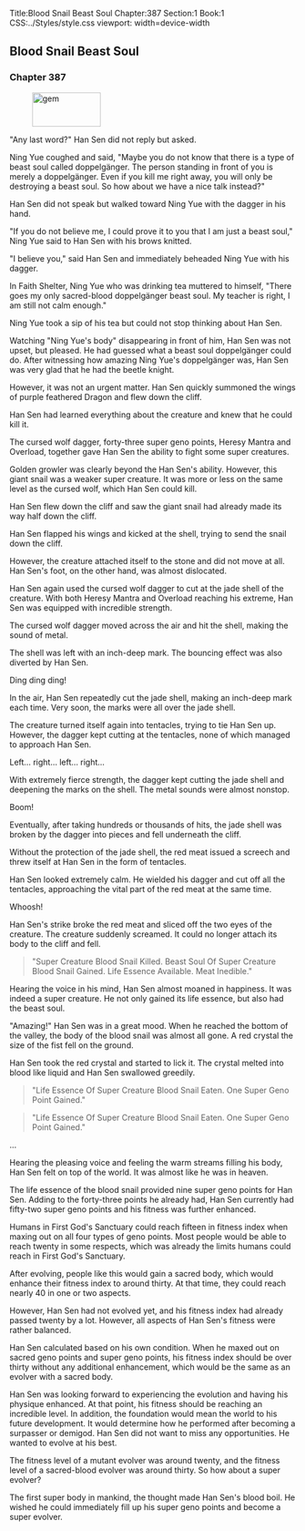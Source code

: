 Title:Blood Snail Beast Soul 
Chapter:387 
Section:1 
Book:1 
CSS:../Styles/style.css 
viewport: width=device-width
  
## Blood Snail Beast Soul
### Chapter 387 
<figure>
	<img src="../Images/gem.gif" alt="gem" id="gem" width="120" height="60" />
</figure>
  

  
  "Any last word?" Han Sen did not reply but asked.

Ning Yue coughed and said, "Maybe you do not know that there is a type of beast soul called doppelgänger. The person standing in front of you is merely a doppelgänger. Even if you kill me right away, you will only be destroying a beast soul. So how about we have a nice talk instead?"

Han Sen did not speak but walked toward Ning Yue with the dagger in his hand.

"If you do not believe me, I could prove it to you that I am just a beast soul," Ning Yue said to Han Sen with his brows knitted.

"I believe you," said Han Sen and immediately beheaded Ning Yue with his dagger.

In Faith Shelter, Ning Yue who was drinking tea muttered to himself, "There goes my only sacred-blood doppelgänger beast soul. My teacher is right, I am still not calm enough."

Ning Yue took a sip of his tea but could not stop thinking about Han Sen.

Watching "Ning Yue's body" disappearing in front of him, Han Sen was not upset, but pleased. He had guessed what a beast soul doppelgänger could do. After witnessing how amazing Ning Yue's doppelgänger was, Han Sen was very glad that he had the beetle knight.

However, it was not an urgent matter. Han Sen quickly summoned the wings of purple feathered Dragon and flew down the cliff.

Han Sen had learned everything about the creature and knew that he could kill it.

The cursed wolf dagger, forty-three super geno points, Heresy Mantra and Overload, together gave Han Sen the ability to fight some super creatures.

Golden growler was clearly beyond the Han Sen's ability. However, this giant snail was a weaker super creature. It was more or less on the same level as the cursed wolf, which Han Sen could kill.

Han Sen flew down the cliff and saw the giant snail had already made its way half down the cliff.

Han Sen flapped his wings and kicked at the shell, trying to send the snail down the cliff.

However, the creature attached itself to the stone and did not move at all. Han Sen's foot, on the other hand, was almost dislocated.

Han Sen again used the cursed wolf dagger to cut at the jade shell of the creature. With both Heresy Mantra and Overload reaching his extreme, Han Sen was equipped with incredible strength.

The cursed wolf dagger moved across the air and hit the shell, making the sound of metal.

The shell was left with an inch-deep mark. The bouncing effect was also diverted by Han Sen.

Ding ding ding!

In the air, Han Sen repeatedly cut the jade shell, making an inch-deep mark each time. Very soon, the marks were all over the jade shell.

The creature turned itself again into tentacles, trying to tie Han Sen up. However, the dagger kept cutting at the tentacles, none of which managed to approach Han Sen.

Left… right… left… right…

With extremely fierce strength, the dagger kept cutting the jade shell and deepening the marks on the shell. The metal sounds were almost nonstop.

Boom!

Eventually, after taking hundreds or thousands of hits, the jade shell was broken by the dagger into pieces and fell underneath the cliff.

Without the protection of the jade shell, the red meat issued a screech and threw itself at Han Sen in the form of tentacles.

Han Sen looked extremely calm. He wielded his dagger and cut off all the tentacles, approaching the vital part of the red meat at the same time.

Whoosh!

Han Sen's strike broke the red meat and sliced off the two eyes of the creature. The creature suddenly screamed. It could no longer attach its body to the cliff and fell.

> "Super Creature Blood Snail Killed. Beast Soul Of Super Creature Blood Snail Gained. Life Essence Available. Meat Inedible."

Hearing the voice in his mind, Han Sen almost moaned in happiness. It was indeed a super creature. He not only gained its life essence, but also had the beast soul.

"Amazing!" Han Sen was in a great mood. When he reached the bottom of the valley, the body of the blood snail was almost all gone. A red crystal the size of the fist fell on the ground.

Han Sen took the red crystal and started to lick it. The crystal melted into blood like liquid and Han Sen swallowed greedily.

> "Life Essence Of Super Creature Blood Snail Eaten. One Super Geno Point Gained."

> "Life Essence Of Super Creature Blood Snail Eaten. One Super Geno Point Gained."

…

Hearing the pleasing voice and feeling the warm streams filling his body, Han Sen felt on top of the world. It was almost like he was in heaven.

The life essence of the blood snail provided nine super geno points for Han Sen. Adding to the forty-three points he already had, Han Sen currently had fifty-two super geno points and his fitness was further enhanced.

Humans in First God's Sanctuary could reach fifteen in fitness index when maxing out on all four types of geno points. Most people would be able to reach twenty in some respects, which was already the limits humans could reach in First God's Sanctuary.

After evolving, people like this would gain a sacred body, which would enhance their fitness index to around thirty. At that time, they could reach nearly 40 in one or two aspects.

However, Han Sen had not evolved yet, and his fitness index had already passed twenty by a lot. However, all aspects of Han Sen's fitness were rather balanced.

Han Sen calculated based on his own condition. When he maxed out on sacred geno points and super geno points, his fitness index should be over thirty without any additional enhancement, which would be the same as an evolver with a sacred body.

Han Sen was looking forward to experiencing the evolution and having his physique enhanced. At that point, his fitness should be reaching an incredible level. In addition, the foundation would mean the world to his future development. It would determine how he performed after becoming a surpasser or demigod. Han Sen did not want to miss any opportunities. He wanted to evolve at his best.

The fitness level of a mutant evolver was around twenty, and the fitness level of a sacred-blood evolver was around thirty. So how about a super evolver?

The first super body in mankind, the thought made Han Sen's blood boil. He wished he could immediately fill up his super geno points and become a super evolver.
